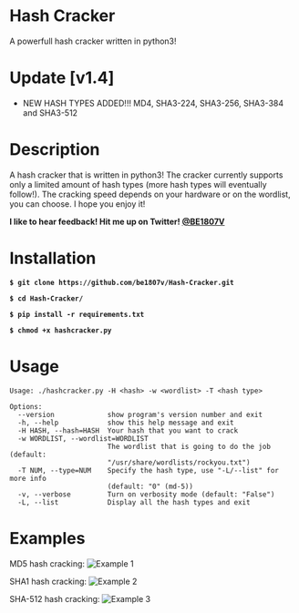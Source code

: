 # Hash Cracker
A powerfull hash cracker written in python3!

# Update [v1.4]
- NEW HASH TYPES ADDED!!! MD4, SHA3-224, SHA3-256, SHA3-384 and SHA3-512

# Description
A hash cracker that is written in python3! The cracker currently supports only a limited amount of hash types (more hash types will eventually follow!). The cracking speed depends on your hardware or on the wordlist, you can choose. I hope you enjoy it! 

**I like to hear feedback! Hit me up on Twitter! [@BE1807V](https://twitter.com/be1807v)**


# Installation
**`$ git clone https://github.com/be1807v/Hash-Cracker.git`**

**`$ cd Hash-Cracker/`**

**`$ pip install -r requirements.txt`**

**`$ chmod +x hashcracker.py`**

# Usage

```
Usage: ./hashcracker.py -H <hash> -w <wordlist> -T <hash type>

Options:
  --version             show program's version number and exit
  -h, --help            show this help message and exit
  -H HASH, --hash=HASH  Your hash that you want to crack
  -w WORDLIST, --wordlist=WORDLIST
                        The wordlist that is going to do the job (default:
                        "/usr/share/wordlists/rockyou.txt")
  -T NUM, --type=NUM    Specify the hash type, use "-L/--list" for more info
                        (default: "0" (md-5))
  -v, --verbose         Turn on verbosity mode (default: "False")
  -L, --list            Display all the hash types and exit
```

# Examples
MD5 hash cracking:
![Example 1](https://github.com/be1807v/Hash-Cracker/blob/master/examples/example.png)

SHA1 hash cracking:
![Example 2](https://github.com/be1807v/Hash-Cracker/blob/master/examples/example-1.png)

SHA-512 hash cracking:
![Example 3](https://github.com/be1807v/Hash-Cracker/blob/master/examples/example-2.png)
